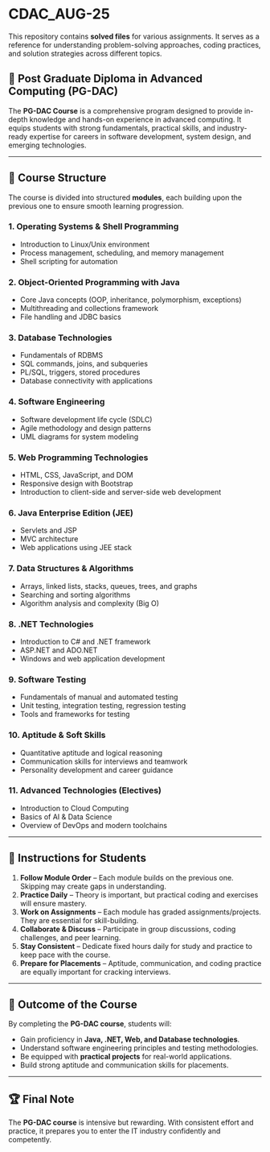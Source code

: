 # CDAC_AUG-25 
This repository contains **solved files** for various assignments. It serves as a reference for understanding problem-solving approaches, coding practices, and solution strategies across different topics.

## 📘 Post Graduate Diploma in Advanced Computing (PG-DAC)

The **PG-DAC Course** is a comprehensive program designed to provide in-depth knowledge and hands-on experience in advanced computing. It equips students with strong fundamentals, practical skills, and industry-ready expertise for careers in software development, system design, and emerging technologies.

---

## 📂 Course Structure

The course is divided into structured **modules**, each building upon the previous one to ensure smooth learning progression.

### 1. **Operating Systems & Shell Programming**
- Introduction to Linux/Unix environment  
- Process management, scheduling, and memory management  
- Shell scripting for automation  

### 2. **Object-Oriented Programming with Java**
- Core Java concepts (OOP, inheritance, polymorphism, exceptions)  
- Multithreading and collections framework  
- File handling and JDBC basics  

### 3. **Database Technologies**
- Fundamentals of RDBMS  
- SQL commands, joins, and subqueries  
- PL/SQL, triggers, stored procedures  
- Database connectivity with applications  

### 4. **Software Engineering**
- Software development life cycle (SDLC)  
- Agile methodology and design patterns  
- UML diagrams for system modeling  

### 5. **Web Programming Technologies**
- HTML, CSS, JavaScript, and DOM  
- Responsive design with Bootstrap  
- Introduction to client-side and server-side web development  

### 6. **Java Enterprise Edition (JEE)**
- Servlets and JSP  
- MVC architecture  
- Web applications using JEE stack  

### 7. **Data Structures & Algorithms**
- Arrays, linked lists, stacks, queues, trees, and graphs  
- Searching and sorting algorithms  
- Algorithm analysis and complexity (Big O)  

### 8. **.NET Technologies**
- Introduction to C# and .NET framework  
- ASP.NET and ADO.NET  
- Windows and web application development  

### 9. **Software Testing**
- Fundamentals of manual and automated testing  
- Unit testing, integration testing, regression testing  
- Tools and frameworks for testing  

### 10. **Aptitude & Soft Skills**
- Quantitative aptitude and logical reasoning  
- Communication skills for interviews and teamwork  
- Personality development and career guidance  

### 11. **Advanced Technologies (Electives)**
- Introduction to Cloud Computing  
- Basics of AI & Data Science  
- Overview of DevOps and modern toolchains  

---

## 🎯 Instructions for Students

1. **Follow Module Order** – Each module builds on the previous one. Skipping may create gaps in understanding.  
2. **Practice Daily** – Theory is important, but practical coding and exercises will ensure mastery.  
3. **Work on Assignments** – Each module has graded assignments/projects. They are essential for skill-building.  
4. **Collaborate & Discuss** – Participate in group discussions, coding challenges, and peer learning.  
5. **Stay Consistent** – Dedicate fixed hours daily for study and practice to keep pace with the course.  
6. **Prepare for Placements** – Aptitude, communication, and coding practice are equally important for cracking interviews.  

---

## 📌 Outcome of the Course
By completing the **PG-DAC course**, students will:  
- Gain proficiency in **Java, .NET, Web, and Database technologies**.  
- Understand software engineering principles and testing methodologies.  
- Be equipped with **practical projects** for real-world applications.  
- Build strong aptitude and communication skills for placements.  

---

## 🏆 Final Note
The **PG-DAC course** is intensive but rewarding. With consistent effort and practice, it prepares you to enter the IT industry confidently and competently.  

